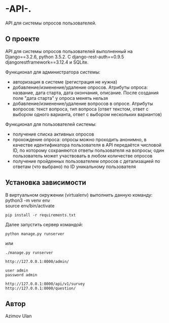 # -API-.
 API для системы опросов пользователей.
## О проекте

 API для системы опросов пользователей выполненный на Django==3.2.6, python 3.5.2. С django-rest-auth==0.9.5
djangorestframework==3.12.4 и SQLite.

Функционал для администратора системы:
- авторизация в системе (регистрация не нужна)
- добавление/изменение/удаление опросов. Атрибуты опроса: название, дата старта, дата окончания, описание. После создания поле "дата старта" у опроса менять нельзя
- добавление/изменение/удаление вопросов в опросе. Атрибуты вопросов: текст вопроса, тип вопроса (ответ текстом, ответ с выбором одного варианта, ответ с выбором нескольких вариантов)

Функционал для пользователей системы:

- получение списка активных опросов
- прохождение опроса: опросы можно проходить анонимно, в качестве идентификатора пользователя в API передаётся числовой ID, по которому сохраняются ответы пользователя на вопросы; один пользователь может участвовать в любом количестве опросов
- получение пройденных пользователем опросов с детализацией по ответам (что выбрано) по ID уникальному пользователя


## Установка зависимости

В виртуальном окружении (virtualenv) выполнить данную команду:
python3 -m venv env  
source env/bin/activate 
```
pip install -r requirements.txt
```
Далее запустить сервер командой:
```
python manage.py runserver
```
или
```
./manage.py runserver
```
```
http://127.0.0.1:8000/admin/
```
```
user admin
password admin
```
```
http://127.0.0.1:8000/api/v1/survey
http://127.0.0.1:8000/question/
```

## Автор
Azimov Ulan 
